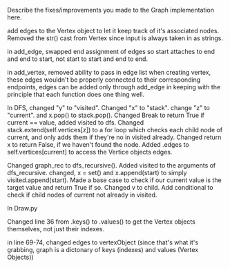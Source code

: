 Describe the fixes/improvements you made to the Graph implementation here.

add edges to the Vertex object to let it keep track of it's associated nodes. Removed the str() cast from Vertex since input is always taken in as strings. 

in add_edge, swapped end assignment of edges so start attaches to end and end to start, not start to start and end to end. 

in add_vertex, removed ability to pass in edge list when creating vertex, these edges wouldn't be properly connected to their corresponding endpoints, edges can be added only through add_edge in keeping with the principle that each function does one thing well. 

In DFS, changed "y" to "visited". Changed "x" to "stack". change "z" to "current". and x.pop() to stack.pop(). Changed Break to return True if current == value, added visited to dfs. Changed stack.extend(self.vertices[z]) to a for loop which checks each child node of current, and only adds them if they're no in visited already. Changed return x to return False, if we haven't found the node. Added .edges to self.vertices[current] to access the Vertice objects edges. 

Changed graph_rec to dfs_recursive(). Added visited to the arguments of dfs_recursive.  changed, x = set() and x.append(start) to simply visited.append(start). Made a base case to check if our current value is the target value and return True if so. Changed v to child. Add conditional to check if child nodes of current not already in visited. 



In Draw.py

Changed line 36 from .keys() to .values() to get the Vertex objects themselves, not just their indexes. 

in line 69-74, changed edges to vertexObject (since that's what it's grabbing, graph is a dictonary of keys (indexes) and values (Vertex Objects))